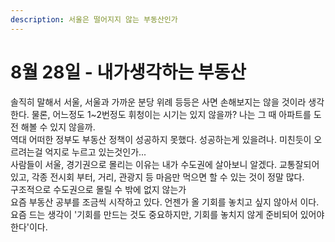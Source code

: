 ```yaml
---
description: 서울은 떨어지지 않는 부동산인가
---
```


# 8월 28일 - 내가생각하는 부동산

솔직히 말해서 서울, 서울과 가까운 분당 위례 등등은 사면 손해보지는 않을 것이라 생각한다. 물론, 어느정도 1~2번정도 휘청이는 시기는 있지 않을까? 나는 그 때 아파트를 도전 해볼 수 있지 않을까.   
역대 어떠한 정부도 부동산 정책이 성공하지 못했다. 성공하는게 있을려나. 미친듯이 오르려는걸 억지로 누르고 있는것인가...  
사람들이 서울, 경기권으로 몰리는 이유는 내가 수도권에 살아보니 알겠다. 교통잘되어있고, 각종 전시회 부터, 거리, 관광지 등 마음만 먹으면 할 수 있는 것이 정말 많다.  
구조적으로 수도권으로 몰릴 수 밖에 없지 않는가   
요즘 부동산 공부를 조금씩 시작하고 있다. 언젠가 올 기회를 놓치고 싶지 않아서 이다. 요즘 드는 생각이 '기회를 만드는 것도 중요하지만, 기회를 놓치지 않게 준비되어 있어야 한다'이다.   


